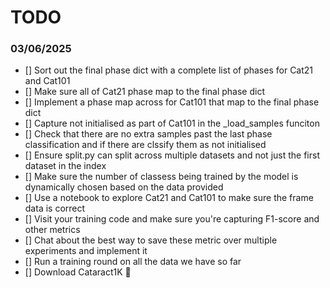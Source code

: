 # TODO

### 03/06/2025
- [] Sort out the final phase dict with a complete list of phases for Cat21 and Cat101
- [] Make sure all of Cat21 phase map to the final phase dict
- [] Implement a phase map across for Cat101 that map to the final phase dict
- [] Capture not initialised as part of Cat101 in the _load_samples funciton
- [] Check that there are no extra samples past the last phase classification and if there are clssify them as not initialised
- [] Ensure split.py can split across multiple datasets and not just the first dataset in the index
- [] Make sure the number of classess being trained by the model is dynamically chosen based on the data provided
- [] Use a notebook to explore Cat21 and Cat101 to make sure the frame data is correct
- [] Visit your training code and make sure you're capturing F1-score and other metrics
- [] Chat about the best way to save these metric over multiple experiments and implement it
- [] Run a training round on all the data we have so far
- [] Download Cataract1K 🤯